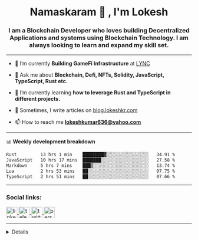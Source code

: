 <h1 align="center">Namaskaram 🙏 , I'm Lokesh</h1>
<h3 align="center">I am a Blockchain Developer who loves building Decentralized Applications and systems using Blockchain Technology. I am always looking to learn and expand my skill set.</h3>
<hr/>

- 🔭 I’m currently **Building GameFi Infrastructure** at [LYNC](https://www.lync.world/)

- 💬 Ask me about **Blockchain, Defi, NFTs, Solidity, JavaScript, TypeScript, Rust etc.**

- 🌱 I’m currently learning **how to leverage Rust and TypeScript in different projects.**

- 📝 Sometimes, I write articles on [blog.lokeshkr.com](https://blog.lokeshkr.com)

- 📫 How to reach me **lokeshkumar636@yahoo.com**

<hr/>

📊 **Weekly development breakdown**

<!--START_SECTION:waka-->

```txt
Rust         13 hrs 1 min    ████████▓░░░░░░░░░░░░░░░░   34.91 %
JavaScript   10 hrs 17 mins  ███████░░░░░░░░░░░░░░░░░░   27.58 %
Markdown     5 hrs 7 mins    ███▒░░░░░░░░░░░░░░░░░░░░░   13.74 %
Lua          2 hrs 53 mins   ██░░░░░░░░░░░░░░░░░░░░░░░   07.75 %
TypeScript   2 hrs 51 mins   ██░░░░░░░░░░░░░░░░░░░░░░░   07.66 %
```

<!--END_SECTION:waka-->

<hr/>
<h3 align="left">Social links:</h3>
<a href="https://linkedin.com/in/lokesh-kumar-nalot-0baa691b9" target="_blank">
<img align="center" src="https://lokeshkr.com/assets/svg/linkedin.svg" alt="linkedin-link" height="30" width="30" />
</a>
<a href="https://t.me/lokesshk">
<img align="center" src="https://lokeshkr.com/assets/svg/telegram.svg" alt="telegram-link" height="30" width="30" />
</a>
<a href="https://twitter.com/lokeshtweets_">
<img align="center" src="https://lokeshkr.com/assets/svg/twitter.svg" alt="twitter-link" height="30" width="30" />
</a>
<a href="https://lokeshkr.com">
<img align="center" src="https://lokeshkr.com/assets/svg/web.svg" alt="personal-website-link" height="30" width="30" />
</a>
<!--
<a href="https://www.youtube.com/channel/UCVWq-83WQElIoIN6NGdCXLw">
<img align="center" src="https://lokeshkr.com/assets/svg/youtube.svg" alt="youtube-link" height="30" width="30"/>
</a>
-->
<hr/>
<details>
  <h3>GitHub Stats</h3>
<img style="object-fit: cover;" src="https://readme-stats-github-codetit4n.vercel.app/api?username=codetit4n&cc=0c1121&tc=fff" alt="github-stats">
</details>
